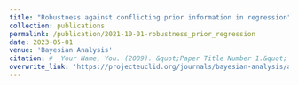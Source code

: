 ```yaml
---
title: "Robustness against conflicting prior information in regression"
collection: publications
permalink: /publication/2021-10-01-robustness_prior_regression
date: 2023-05-01
venue: 'Bayesian Analysis'
citation: # 'Your Name, You. (2009). &quot;Paper Title Number 1.&quot; <i>Journal 1</i>. 1(1).'
overwrite_link: 'https://projecteuclid.org/journals/bayesian-analysis/advance-publication/Robustness-Against-Conflicting-Prior-Information-in-Regression/10.1214/22-BA1330.full'
---
```

